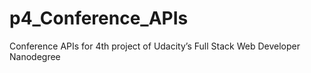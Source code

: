 # p4_Conference_APIs
Conference APIs for 4th project of Udacity’s Full Stack Web Developer Nanodegree
